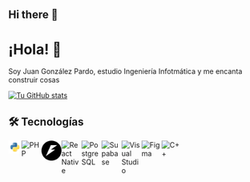 ## Hi there 👋
<!-- 👋 saludo -->
# ¡Hola! 👋

Soy Juan González Pardo, estudio Ingeniería Infotmática y me encanta construir cosas

[![Tu GitHub stats](https://github-readme-stats.vercel.app/api?username=TU_USUARIO&show_icons=true&theme=dark)](https://github.com/TU_USUARIO)

## 🛠️ Tecnologías

<div>
  <img align="left" alt="Python" width="26px" src="https://raw.githubusercontent.com/github/explore/master/topics/python/python.png" />
  <img align="left" alt="PHP" width="40px" src="https://cdn.jsdelivr.net/gh/devicons/devicon/icons/php/php-original.svg" />
  <img align="left" alt="FastAPI" width="40px" src="https://raw.githubusercontent.com/simple-icons/simple-icons/develop/icons/fastapi.svg" />
  <img align="left" alt="React Native" width="40px" src="https://cdn.jsdelivr.net/gh/devicons/devicon/icons/react/react-original.svg" />
  <img align="left" alt="PostgreSQL" width="40px" src="https://cdn.jsdelivr.net/gh/devicons/devicon/icons/postgresql/postgresql-original.svg" />
  <img align="left" alt="Supabase" width="40px" src="https://raw.githubusercontent.com/simple-icons/simple-icons/develop/icons/supabase.svg" />
  <img align="left" alt="Visual Studio" width="40px" src="https://cdn.jsdelivr.net/gh/devicons/devicon/icons/visualstudio/visualstudio-plain.svg" />
  <img align="left" alt="Figma" width="40px" src="https://raw.githubusercontent.com/simple-icons/simple-icons/develop/icons/figma.svg" />
  <img align="left" alt="C++" width="40px" src="https://cdn.jsdelivr.net/gh/devicons/devicon/icons/cplusplus/cplusplus-original.svg" />
</div>
<br clear="both"/>

